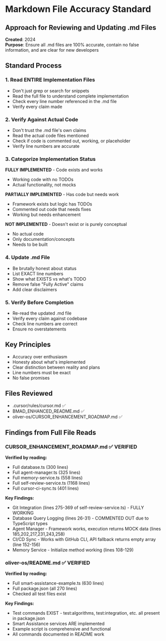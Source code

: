 # Markdown File Accuracy Standard

## Approach for Reviewing and Updating .md Files

**Created**: 2024  
**Purpose**: Ensure all .md files are 100% accurate, contain no false information, and are clear for new developers

## Standard Process

### 1. Read ENTIRE Implementation Files
- Don't just grep or search for snippets
- Read the full file to understand complete implementation
- Check every line number referenced in the .md file
- Verify every claim made

### 2. Verify Against Actual Code
- Don't trust the .md file's own claims
- Read the actual code files mentioned
- Check if code is commented out, working, or placeholder
- Verify line numbers are accurate

### 3. Categorize Implementation Status
**FULLY IMPLEMENTED** - Code exists and works
- Working code with no TODOs
- Actual functionality, not mocks

**PARTIALLY IMPLEMENTED** - Has code but needs work
- Framework exists but logic has TODOs
- Commented out code that needs fixes
- Working but needs enhancement

**NOT IMPLEMENTED** - Doesn't exist or is purely conceptual
- No actual code
- Only documentation/concepts
- Needs to be built

### 4. Update .md File
- Be brutally honest about status
- List EXACT line numbers
- Show what EXISTS vs what's TODO
- Remove false "Fully Active" claims
- Add clear disclaimers

### 5. Verify Before Completion
- Re-read the updated .md file
- Verify every claim against codebase
- Check line numbers are correct
- Ensure no overstatements

## Key Principles
- Accuracy over enthusiasm
- Honesty about what's implemented
- Clear distinction between reality and plans
- Line numbers must be exact
- No false promises

## Files Reviewed
- .cursor/rules/cursor.md ✅
- BMAD_ENHANCED_README.md ✅
- oliver-os/CURSOR_ENHANCEMENT_ROADMAP.md ✅

## Findings from Full File Reads

### CURSOR_ENHANCEMENT_ROADMAP.md ✅ VERIFIED
**Verified by reading:**
- Full database.ts (300 lines)
- Full agent-manager.ts (325 lines)
- Full memory-service.ts (558 lines)
- Full self-review-service.ts (1168 lines) 
- Full cursor-ci-sync.ts (401 lines)

**Key Findings:**
- Git Integration (lines 275-369 of self-review-service.ts) - FULLY WORKING
- Database Query Logging (lines 26-31) - COMMENTED OUT due to TypeScript types
- Agent Manager - Framework works, execution returns MOCK data (lines 185,202,217,231,243,258)
- CI/CD Sync - Works with GitHub CLI, API fallback returns empty array (line 152-156)
- Memory Service - Initialize method working (lines 108-129)

### oliver-os/README.md ✅ VERIFIED
**Verified by reading:**
- Full smart-assistance-example.ts (630 lines)
- Full package.json (all 270 lines)
- Checked all test files exist

**Key Findings:**
- Test commands EXIST - test:algorithms, test:integration, etc. all present in package.json
- Smart Assistance services ARE implemented
- Example script is comprehensive and functional
- All commands documented in README work

